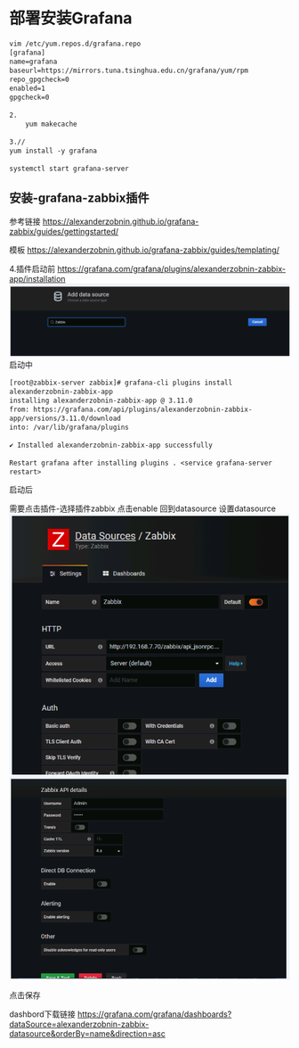 # 部署安装Grafana
```
vim /etc/yum.repos.d/grafana.repo
[grafana]
name=grafana
baseurl=https://mirrors.tuna.tsinghua.edu.cn/grafana/yum/rpm
repo_gpgcheck=0
enabled=1
gpgcheck=0

2.
 	yum makecache

3.//
yum install -y grafana

systemctl start grafana-server
```
## 安装-grafana-zabbix插件
参考链接
https://alexanderzobnin.github.io/grafana-zabbix/guides/gettingstarted/

模板
https://alexanderzobnin.github.io/grafana-zabbix/guides/templating/

4.插件启动前
https://grafana.com/grafana/plugins/alexanderzobnin-zabbix-app/installation
![](img/2020-06-01-17-02-43.png)
启动中
```
[root@zabbix-server zabbix]# grafana-cli plugins install alexanderzobnin-zabbix-app
installing alexanderzobnin-zabbix-app @ 3.11.0
from: https://grafana.com/api/plugins/alexanderzobnin-zabbix-app/versions/3.11.0/download
into: /var/lib/grafana/plugins

✔ Installed alexanderzobnin-zabbix-app successfully 

Restart grafana after installing plugins . <service grafana-server restart>
```
启动后

需要点击插件-选择插件zabbix
点击enable 回到datasource
设置datasource
![](img/2020-06-01-17-03-05.png)
![](img/2020-06-01-17-03-21.png)

点击保存

dashbord下载链接
https://grafana.com/grafana/dashboards?dataSource=alexanderzobnin-zabbix-datasource&orderBy=name&direction=asc
